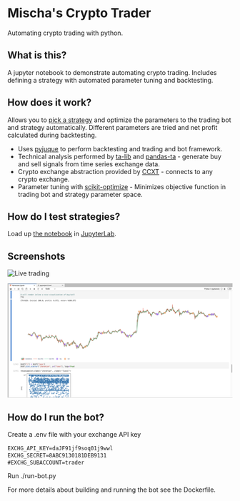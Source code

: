 # Mischa's Crypto Trader
Automating crypto trading with python.

## What is this?
A jupyter notebook to demonstrate automating crypto trading. Includes defining a strategy with automated parameter tuning and backtesting.

## How does it work?
Allows you to [pick a strategy](https://github.com/twopirllc/pandas-ta/blob/main/examples/PandasTA_Strategy_Examples.ipynb) and optimize the parameters to the trading bot and strategy automatically. Different parameters are tried and net profit calculated during backtesting.

* Uses [pyjuque](https://github.com/tudorelu/pyjuque) to perform backtesting and trading and bot framework.
* Technical analysis performed by [ta-lib](https://www.ta-lib.org/) and [pandas-ta](https://github.com/twopirllc/pandas-ta/) - generate buy and sell signals from time series exchange data.
* Crypto exchange abstraction provided by [CCXT](https://ccxt.readthedocs.io/en/latest/) - connects to any crypto exchange.
* Parameter tuning with [scikit-optimize](https://scikit-optimize.github.io/) - Minimizes objective function in trading bot and strategy parameter space.

## How do I test strategies? 
Load up [the notebook](strategize-skopt.ipynb) in [JupyterLab](https://jupyterlab.readthedocs.io/en/stable/).

## Screenshots
<img width="886" alt="Live trading" src="https://user-images.githubusercontent.com/245131/139648359-22c86796-3064-4cd6-aa8e-455bf4951d8a.png">

![backtesting](backtest.png)

## How do I run the bot?
Create a .env file with your exchange API key
```env
EXCHG_API_KEY=daJF91jf9soq01j9wwl
EXCHG_SECRET=8ABC9130181DEB9131
#EXCHG_SUBACCOUNT=trader
```

Run ./run-bot.py

For more details about building and running the bot see the Dockerfile.

